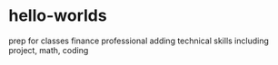 # hello-worlds
prep for classes
finance professional
adding technical skills
including project, math, coding
